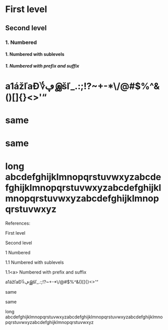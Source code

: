 # First level

## Second level

### 1. Numbered

#### 1. Numbered with sublevels

##### 1. Numbered with prefix and suffix

# a1ážľaƉ؇ڥஇšľ\_\.:;\!?~\+\-\*\\/@\#$%^&\(\)\[\]\{\}\<\>'“

# same

# same

# long abcdefghijklmnopqrstuvwxyzabcdefghijklmnopqrstuvwxyzabcdefghijklmnopqrstuvwxyzabcdefghijklmnopqrstuvwxyz

References:

 First level

 Second level

1 Numbered

1\.1 Numbered with sublevels

1\.1\<a\> Numbered with prefix and suffix

 a1ážľaƉ؇ڥஇšľ\_\.:;\!?~\+\-\*\\/@\#$%^&\(\)\[\]\{\}\<\>'“

 same

 same

 long abcdefghijklmnopqrstuvwxyzabcdefghijklmnopqrstuvwxyzabcdefghijklmnopqrstuvwxyzabcdefghijklmnopqrstuvwxyz

